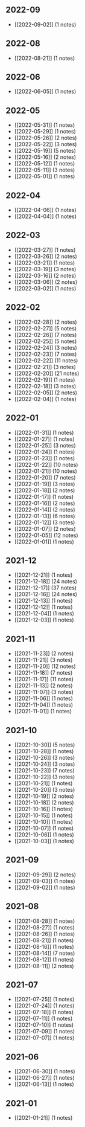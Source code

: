 ## 2022-09
- [[2022-09-02]] (1 notes)
## 2022-08
- [[2022-08-21]] (1 notes)
## 2022-06
- [[2022-06-05]] (1 notes)
## 2022-05
- [[2022-05-31]] (1 notes)
- [[2022-05-29]] (1 notes)
- [[2022-05-26]] (2 notes)
- [[2022-05-22]] (3 notes)
- [[2022-05-19]] (5 notes)
- [[2022-05-16]] (2 notes)
- [[2022-05-12]] (1 notes)
- [[2022-05-11]] (3 notes)
- [[2022-05-01]] (1 notes)
## 2022-04
- [[2022-04-06]] (1 notes)
- [[2022-04-04]] (1 notes)
## 2022-03
- [[2022-03-27]] (1 notes)
- [[2022-03-26]] (2 notes)
- [[2022-03-21]] (1 notes)
- [[2022-03-19]] (3 notes)
- [[2022-03-16]] (2 notes)
- [[2022-03-06]] (2 notes)
- [[2022-03-02]] (1 notes)
## 2022-02
- [[2022-02-28]] (2 notes)
- [[2022-02-27]] (5 notes)
- [[2022-02-26]] (7 notes)
- [[2022-02-25]] (5 notes)
- [[2022-02-24]] (3 notes)
- [[2022-02-23]] (7 notes)
- [[2022-02-22]] (11 notes)
- [[2022-02-21]] (3 notes)
- [[2022-02-20]] (21 notes)
- [[2022-02-19]] (1 notes)
- [[2022-02-18]] (3 notes)
- [[2022-02-05]] (2 notes)
- [[2022-02-04]] (1 notes)
## 2022-01
- [[2022-01-31]] (1 notes)
- [[2022-01-27]] (1 notes)
- [[2022-01-25]] (3 notes)
- [[2022-01-24]] (1 notes)
- [[2022-01-23]] (1 notes)
- [[2022-01-22]] (10 notes)
- [[2022-01-21]] (10 notes)
- [[2022-01-20]] (7 notes)
- [[2022-01-19]] (3 notes)
- [[2022-01-18]] (2 notes)
- [[2022-01-17]] (1 notes)
- [[2022-01-16]] (2 notes)
- [[2022-01-14]] (2 notes)
- [[2022-01-13]] (6 notes)
- [[2022-01-12]] (3 notes)
- [[2022-01-07]] (2 notes)
- [[2022-01-05]] (12 notes)
- [[2022-01-01]] (1 notes)
## 2021-12
- [[2021-12-21]] (1 notes)
- [[2021-12-18]] (24 notes)
- [[2021-12-17]] (37 notes)
- [[2021-12-16]] (24 notes)
- [[2021-12-13]] (1 notes)
- [[2021-12-12]] (1 notes)
- [[2021-12-04]] (1 notes)
- [[2021-12-03]] (1 notes)
## 2021-11
- [[2021-11-23]] (2 notes)
- [[2021-11-21]] (3 notes)
- [[2021-11-20]] (12 notes)
- [[2021-11-18]] (7 notes)
- [[2021-11-17]] (11 notes)
- [[2021-11-13]] (2 notes)
- [[2021-11-07]] (3 notes)
- [[2021-11-06]] (1 notes)
- [[2021-11-04]] (1 notes)
- [[2021-11-01]] (1 notes)
## 2021-10
- [[2021-10-30]] (5 notes)
- [[2021-10-28]] (1 notes)
- [[2021-10-26]] (3 notes)
- [[2021-10-24]] (3 notes)
- [[2021-10-23]] (7 notes)
- [[2021-10-22]] (3 notes)
- [[2021-10-21]] (1 notes)
- [[2021-10-20]] (3 notes)
- [[2021-10-19]] (2 notes)
- [[2021-10-18]] (2 notes)
- [[2021-10-16]] (1 notes)
- [[2021-10-15]] (1 notes)
- [[2021-10-10]] (1 notes)
- [[2021-10-07]] (1 notes)
- [[2021-10-06]] (1 notes)
- [[2021-10-03]] (1 notes)
## 2021-09
- [[2021-09-29]] (2 notes)
- [[2021-09-03]] (1 notes)
- [[2021-09-02]] (1 notes)
## 2021-08
- [[2021-08-28]] (1 notes)
- [[2021-08-27]] (1 notes)
- [[2021-08-26]] (1 notes)
- [[2021-08-21]] (1 notes)
- [[2021-08-16]] (1 notes)
- [[2021-08-14]] (7 notes)
- [[2021-08-12]] (1 notes)
- [[2021-08-11]] (2 notes)
## 2021-07
- [[2021-07-25]] (1 notes)
- [[2021-07-24]] (1 notes)
- [[2021-07-18]] (1 notes)
- [[2021-07-11]] (1 notes)
- [[2021-07-10]] (1 notes)
- [[2021-07-09]] (1 notes)
- [[2021-07-07]] (1 notes)
## 2021-06
- [[2021-06-30]] (1 notes)
- [[2021-06-27]] (1 notes)
- [[2021-06-13]] (1 notes)
## 2021-01
- [[2021-01-21]] (1 notes)
